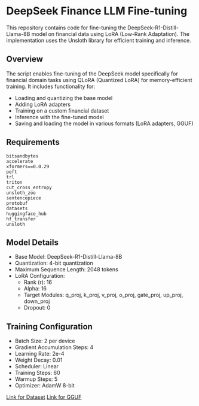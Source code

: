 # DeepSeek Finance LLM Fine-tuning


This repository contains code for fine-tuning the DeepSeek-R1-Distill-Llama-8B model on financial data using LoRA (Low-Rank Adaptation). The implementation uses the Unsloth library for efficient training and inference.

## Overview

The script enables fine-tuning of the DeepSeek model specifically for financial domain tasks using QLoRA (Quantized LoRA) for memory-efficient training. It includes functionality for:

- Loading and quantizing the base model
- Adding LoRA adapters
- Training on a custom financial dataset
- Inference with the fine-tuned model
- Saving and loading the model in various formats (LoRA adapters, GGUF)

## Requirements

```
bitsandbytes
accelerate
xformers==0.0.29
peft
trl
triton
cut_cross_entropy
unsloth_zoo
sentencepiece
protobuf
datasets
huggingface_hub
hf_transfer
unsloth
```

## Model Details

- Base Model: DeepSeek-R1-Distill-Llama-8B
- Quantization: 4-bit quantization
- Maximum Sequence Length: 2048 tokens
- LoRA Configuration:
  - Rank (r): 16
  - Alpha: 16
  - Target Modules: q_proj, k_proj, v_proj, o_proj, gate_proj, up_proj, down_proj
  - Dropout: 0

## Training Configuration

- Batch Size: 2 per device
- Gradient Accumulation Steps: 4
- Learning Rate: 2e-4
- Weight Decay: 0.01
- Scheduler: Linear
- Training Steps: 60
- Warmup Steps: 5
- Optimizer: AdamW 8-bit


[Link for Dataset](https://huggingface.co/datasets/heladell/Finance_DeepSeek-R1-Distill-dataset?row=0)
[Link for GGUF](https://huggingface.co/heladell/Finance_DeepSeek-R1-Distill-Llama-8B_LoRA-GGUF-Q8_0)

